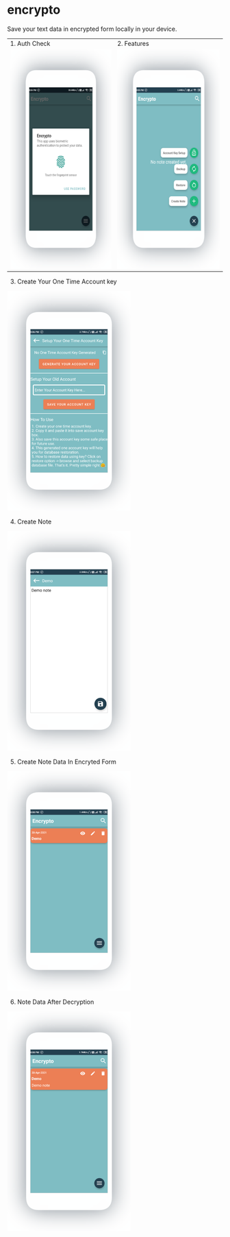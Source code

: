 # encrypto
Save your text data in encrypted form locally in your device.


<table>
  <tr>
    <td>1. Auth Check</td>
    <td>2. Features</td>
  </tr>
  <tr>
    <td><img src="https://github.com/romithgiri/encrypto/blob/main/screenshots/1.png" width="288" height="512"/></td>
    <td><img src="https://github.com/romithgiri/encrypto/blob/main/screenshots/6.png" width="288" height="512"/></td>
  </tr>
 </table>



3. Create Your One Time Account key
<img src="https://github.com/romithgiri/encrypto/blob/main/screenshots/5.png" width="288" height="512" />

4. Create Note
<img src="https://github.com/romithgiri/encrypto/blob/main/screenshots/4.png" width="288" height="512" />

5. Create Note Data In Encryted Form
<img src="https://github.com/romithgiri/encrypto/blob/main/screenshots/3.png" width="288" height="512" />

6. Note Data After Decryption
<img src="https://github.com/romithgiri/encrypto/blob/main/screenshots/2.png" width="288" height="512" />
